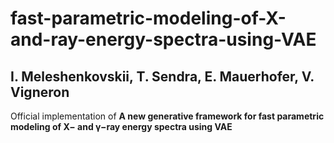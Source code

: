 # fast-parametric-modeling-of-X-and-ray-energy-spectra-using-VAE


## I. Meleshenkovskii, T. Sendra, E. Mauerhofer, V. Vigneron

Official implementation of **A new generative framework for fast parametric modeling of X− and γ−ray energy spectra using VAE**

